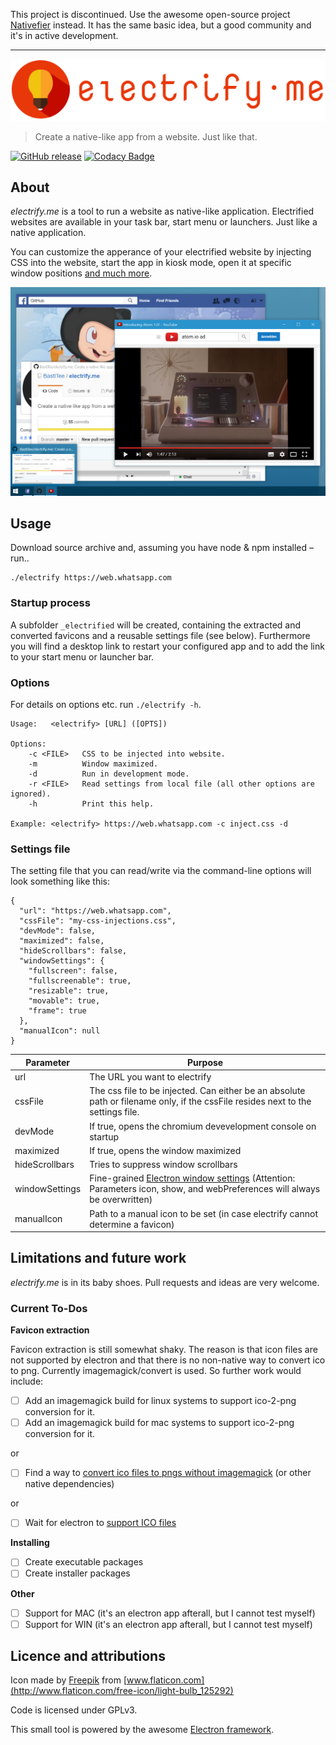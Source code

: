 This project is discontinued. Use the awesome open-source project [Nativefier](https://github.com/jiahaog/nativefier) instead. It has the same basic idea, but a good community and it's in active development. 

---

![Electrify-Logo](readme-res/logo+text.png)
> Create a native-like app from a website. Just like that.

[![GitHub release](https://img.shields.io/badge/version-0.2.2-green.svg)](https://github.com/BastiTee/electrify.me/releases/latest)
[![Codacy Badge](https://api.codacy.com/project/badge/Grade/1ce6531d28d84cffa342526dc183464b)](https://www.codacy.com/app/basti-tee/electrify-me?utm_source=github.com&amp;utm_medium=referral&amp;utm_content=BastiTee/electrify.me&amp;utm_campaign=Badge_Grade)

## About

*electrify.me* is a tool to run a website as native-like application. Electrified websites are available in your task bar, start menu or launchers. Just like a native application.

You can customize the apperance of your electrified website by injecting CSS into the website, start the app in kiosk mode, open it at specific window positions [and much more](http://electron.atom.io/docs/api/browser-window/#new-browserwindowoptions).

![Screenshot](readme-res/screenshot.png)

## Usage

Download source archive and, assuming you have node & npm installed – run..

```
./electrify https://web.whatsapp.com
```

### Startup process

A subfolder `_electrified` will be created, containing the extracted and converted favicons and a reusable settings file (see below).
Furthermore you will find a desktop link to restart your configured app and to add the link to your start menu or launcher bar.

### Options

For details on options etc. run `./electrify -h`.

```
Usage:   <electrify> [URL] ([OPTS])

Options:
    -c <FILE>   CSS to be injected into website.
    -m          Window maximized.
    -d          Run in development mode.
    -r <FILE>   Read settings from local file (all other options are ignored).
    -h          Print this help.

Example: <electrify> https://web.whatsapp.com -c inject.css -d
```

### Settings file

The setting file that you can read/write via the command-line options will look something like this:

```
{
  "url": "https://web.whatsapp.com",
  "cssFile": "my-css-injections.css",
  "devMode": false,
  "maximized": false,
  "hideScrollbars": false,
  "windowSettings": {
    "fullscreen": false,
    "fullscreenable": true,
    "resizable": true,
    "movable": true,
    "frame": true
  },
  "manualIcon": null
}
```

| Parameter | Purpose |
|-------------|------------|
| url | The URL you want to electrify |
| cssFile | The css file to be injected. Can either be an absolute path or filename only, if the cssFile resides next to the settings file. |
| devMode | If  true, opens the chromium devevelopment console on startup |
| maximized | If true, opens the window maximized |
| hideScrollbars | Tries to suppress window scrollbars |
| windowSettings | Fine-grained [Electron window settings](http://electron.atom.io/docs/api/browser-window/#new-browserwindowoptions) (Attention: Parameters icon, show, and webPreferences will always be overwritten) |
| manualIcon | Path to a manual icon to be set (in case electrify cannot determine a favicon) |

## Limitations and future work

*electrify.me* is in its baby shoes. Pull requests and ideas are very welcome.

### Current To-Dos

**Favicon extraction**

Favicon extraction is still somewhat shaky. The reason is that icon files are not supported by electron and that there is no non-native way to convert ico to png. Currently imagemagick/convert is used. So further work would include:

- [ ] Add an imagemagick build for linux systems to support ico-2-png conversion for it.
- [ ] Add an imagemagick build for mac systems to support ico-2-png conversion for it.

or

- [ ] Find a way to [convert ico files to pngs without imagemagick](http://stackoverflow.com/questions/37391106/convert-ico-icon-file-to-png-image-file-using-plain-javascript) (or other native dependencies)

or

- [ ] Wait for electron to [support ICO files](https://github.com/electron/electron/issues/2277)

**Installing**

- [ ] Create executable packages
- [ ] Create installer packages

**Other**

- [ ] Support for MAC (it's an electron app afterall, but I cannot test myself)
- [ ] Support for WIN (it's an electron app afterall, but I cannot test myself)

## Licence and attributions

Icon made by [Freepik](http://www.flaticon.com/authors/freepik) from [www.flaticon.com](http://www.flaticon.com/free-icon/light-bulb_125292)

Code is licensed under GPLv3.

This small tool is powered by the awesome [Electron framework](http://electron.atom.io/).
